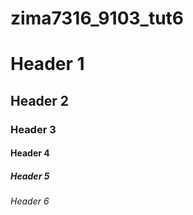 # zima7316_9103_tut6

# Header 1
## Header 2
### Header 3
#### Header 4
##### Header 5
###### Header 6